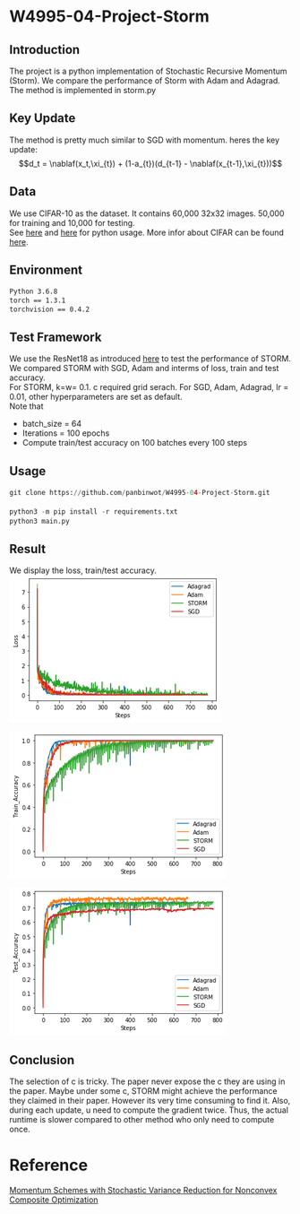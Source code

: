# W4995-04-Project-Storm
## Introduction
The project is a python implementation of Stochastic Recursive Momentum (Storm). We compare the performance of Storm with Adam and Adagrad. The method is implemented in storm.py

## Key Update
The method is pretty much similar to SGD with momentum. heres the key update: </br>
$$d_t = \nablaf(x_t,\xi_{t}) + (1-a_{t})(d_{t-1} - \nablaf(x_{t-1},\xi_{t}))$$


## Data
We use CIFAR-10 as the dataset. It contains 60,000 32x32 images. 50,000 for training and 10,000 for testing. </br>
See [here](https://github.com/EN10/CIFAR) and [here](https://pytorch.org/tutorials/beginner/blitz/cifar10_tutorial.html) for python usage. More infor about CIFAR can be found [here](https://www.cs.toronto.edu/~kriz/cifar.html).

## Environment
```
Python 3.6.8
torch == 1.3.1
torchvision == 0.4.2      
```

## Test Framework
We use the ResNet18 as introduced [here](https://pytorch.org/hub/pytorch_vision_resnet/) to test the performance of STORM. We compared STORM with SGD, Adam  and interms of loss, train and test accuracy. </br>
For STORM, k=w= 0.1. c required grid serach. For SGD, Adam, Adagrad, lr = 0.01, other hyperparameters are set as default. </br>
Note that
- batch_size = 64
- Iterations = 100 epochs
- Compute train/test accuracy on 100 batches every 100 steps

## Usage
```python
git clone https://github.com/panbinwot/W4995-04-Project-Storm.git

python3 -m pip install -r requirements.txt
python3 main.py
```

## Result
We display the loss, train/test accuracy. </br>
<img src="image_output/loss.png"
     alt="Markdown Monster icon"
     style="float: center; margin-right: 10px;" />

<img src="image_output/train.png"
     alt="Markdown Monster icon"
     style="float: center; margin-right: 10px;" />


<img src="image_output/test.png"
     alt="Markdown Monster icon"
     style="float: center; margin-right: 10px;" />
## Conclusion
The selection of c is tricky. The paper never expose the c they are using in the paper. Maybe under some c, STORM might achieve the performance they claimed in their paper. However its very time consuming to find it. Also, during each update, u need to compute the gradient twice. Thus, the actual runtime is slower compared to other method who only need to compute once.
# Reference
[Momentum Schemes with Stochastic Variance Reduction for Nonconvex Composite Optimization](https://arxiv.org/abs/1902.02715)
